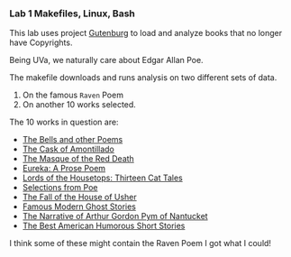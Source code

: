 ### Lab 1 Makefiles, Linux, Bash

This lab uses project [Gutenburg](https://www.gutenberg.org/ebooks/1065)
to load and analyze books that no longer have Copyrights. 

Being UVa, we naturally care about Edgar Allan Poe.

The makefile downloads and runs analysis on two different sets of data.

1) On the famous `Raven` Poem
2) On another 10 works selected.

The 10 works in question are:

* [The Bells and other Poems](https://gutenberg.org/cache/epub/50852/pg50852.txt)
* [The Cask of Amontillado](https://gutenberg.org/cache/epub/1063/pg1063.txt)
* [The Masque of the Red Death](https://gutenberg.org/cache/epub/1064/pg1064.txt)
* [Eureka: A Prose Poem](https://gutenberg.org/cache/epub/32037/pg32037.txt)
* [Lords of the Housetops: Thirteen Cat Tales](https://gutenberg.org/cache/epub/30092/pg30092.txt)
* [Selections from Poe](https://gutenberg.org/cache/epub/8893/pg8893.txt)
* [The Fall of the House of Usher](https://gutenberg.org/cache/epub/932/pg932.txt)
* [Famous Modern Ghost Stories](https://gutenberg.org/cache/epub/15143/pg15143.txt)
* [The Narrative of Arthur Gordon Pym of Nantucket](https://gutenberg.org/cache/epub/51060/pg51060.txt)
* [The Best American Humorous Short Stories](https://gutenberg.org/cache/epub/10947/pg10947.txt)

I think some of these might contain the Raven Poem  I got what I could!

